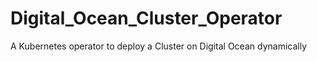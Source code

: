 # Digital_Ocean_Cluster_Operator
A Kubernetes operator to deploy a Cluster on Digital Ocean dynamically

